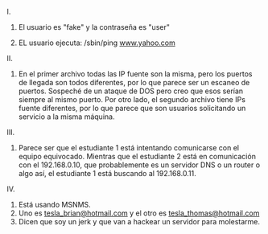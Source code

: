 I.
1. El usuario es "fake" y la contraseña es "user"

2. EL usuario ejecuta: /sbin/ping www.yahoo.com

II.
1. En el primer archivo todas las IP fuente son la misma, pero los puertos de llegada son todos diferentes, por lo que parece
ser un escaneo de puertos. Sospeché de un ataque de DOS pero creo que esos serían siempre al mismo puerto. Por otro lado,
el segundo archivo tiene IPs fuente diferentes, por lo que parece que son usuarios solicitando un servicio a la misma máquina.

III.
1. Parece ser que el estudiante 1 está intentando comunicarse con el equipo equivocado. Mientras que el estudiante 2 está
en comunicación con el 192.168.0.10, que probablemente es un servidor DNS o un router o algo así, el estudiante 1
está buscando al 192.168.0.11.

IV.
1. Está usando MSNMS.
2. Uno es tesla_brian@hotmail.com y el otro es tesla_thomas@hotmail.com
3. Dicen que soy un jerk y que van a hackear un servidor para molestarme.